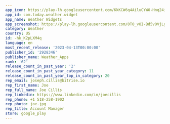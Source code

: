 ```yaml
---
app_icon: https://play-lh.googleusercontent.com/KkKCW6q4AiluCYWO-Hnq24iGHoNHQMIjqFz-TqdC1MKD_ex6fqZieG6SO6AkuxT-D7EP
app_id: com.today.weather.widget
app_name: Weather Widgets
app_screenshot: https://play-lh.googleusercontent.com/0T0_vOI-Bd5vOVjLgXjfKIX1g3y7AUfNIQzq9Fg00iyyoG9_EhyrgfwNwcNdc30k8RDy
category: Weather
country: US
id: -hk_K2pLXM4q
language: en
most_recent_release: '2023-04-13T00:00:00'
publisher_id: '2928346'
publisher_name: Weather_Apps
rank: '62'
release_count_in_past_year: '2'
release_count_in_past_year_category: 11
release_count_in_past_year_top_in_category: 20
rep_email: joseph.cillis@bitrise.io
rep_first_name: Joe
rep_full_name: Joe Cillis
rep_linkedin: https://www.linkedin.com/in/joecillis
rep_phone: +1 518-258-1902
rep_photo: joe.jpg
rep_title: Account Manager
store: google_play
---
```


